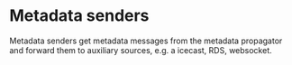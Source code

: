 # Metadata senders

Metadata senders get metadata messages from the metadata propagator and forward them to auxiliary sources, e.g. a icecast, RDS, websocket.